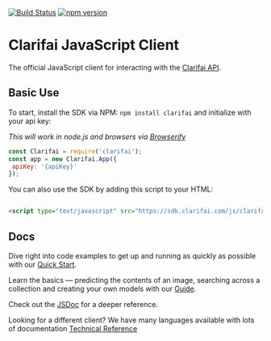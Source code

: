 [![Build Status](https://travis-ci.org/Clarifai/clarifai-javascript.svg?branch=master)](https://travis-ci.org/Clarifai/clarifai-javascript)
[![npm version](https://badge.fury.io/js/clarifai.svg)](https://badge.fury.io/js/clarifai)

# Clarifai JavaScript Client

The official JavaScript client for interacting with the [Clarifai API](https://developer-preview.clarifai.com).

## Basic Use

To start, install the SDK via NPM: `npm install clarifai` and initialize with your api key:

*This will work in node.js and browsers via [Browserify](http://browserify.org/)*

```js
const Clarifai = require('clarifai');
const app = new Clarifai.App({
 apiKey: '{apiKey}'
});

```

You can also use the SDK by adding this script to your HTML:

```html

<script type="text/javascript" src="https://sdk.clarifai.com/js/clarifai-latest.js"></script>

```

## Docs

Dive right into code examples to get up and running as quickly as possible with our [Quick Start](https://developer.clarifai.com/quick-start/).

Learn the basics — predicting the contents of an image, searching across a collection and creating your own models with our [Guide](https://developer.clarifai.com/guide/).

Check out the [JSDoc](https://sdk.clarifai.com/js/latest/index.html) for a deeper reference.

Looking for a different client? We have many languages available with lots of documentation [Technical Reference](https://developer.clarifai.com/reference/)
